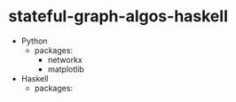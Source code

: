 # stateful-graph-algos-haskell

* Python
  * packages:
    * networkx
    * matplotlib
* Haskell
  * packages: